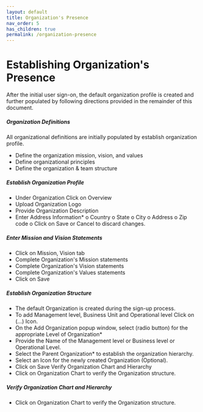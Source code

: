 ```yaml
---
layout: default
title: Organization's Presence
nav_order: 5
has_children: true
permalink: /organization-presence
---
```


# Establishing Organization's Presence

After the initial user sign-on, the default organization profile is created and further populated by following directions provided in the remainder of this document.

##### Organization Definitions

All organizational definitions are initially populated by establish organization profile.

* Define the organization mission, vision, and values
* Define organizational principles
* Define the organization & team structure

##### Establish Organization Profile

* Under Organization Click on Overview
* Upload Organization Logo
* Provide Organization Description
* Enter Address Information*
o Country
o State
o City
o Address
o Zip code
o Click on Save or Cancel to discard changes.

##### Enter Mission and Vision Statements

* Click on Mission, Vision tab
* Complete Organization's Mission statements
* Complete Organization's Vision statements
* Complete Organization's Values statements
* Click on Save

##### Establish Organization Structure

* The default Organization is created during the sign-up process.
* To add Management level, Business Unit and Operational level Click on (...) Icon.
* On the Add Organization popup window, select (radio button) for the appropriate Level of Organization*
* Provide the Name of the Management level or Business level or Operational Level.
* Select the Parent Organization* to establish the organization hierarchy.
* Select an Icon for the newly created Organization (Optional).
* Click on Save Verify Organization Chart and Hierarchy
* Click on Organization Chart to verify the Organization structure.

##### Verify Organization Chart and Hierarchy

* Click on Organization Chart to verify the Organization structure.
